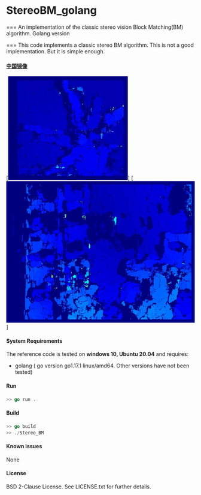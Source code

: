 # StereoBM_golang
===
An implementation of the classic stereo vision Block Matching(BM) algorithm. Golang version

===
This code implements a classic stereo BM algorithm.
This is not a good implementation. But it is simple enough.

#### [中国镜像](https://gitee.com/redpower/StereoBM_golang) ####

[![Demo1](disparityRGB.jpg)]
[![Demo2](disparityRGB2.jpg)]

#### System Requirements ####

The reference code is tested on <b>windows 10, Ubuntu 20.04</b> and requires:
- golang ( go version go1.17.1 linux/amd64. Other versions have not been tested)  

#### Run ####

```go
>> go run .

```
#### Build ####

```go
>> go build
>> ./Stereo_BM

```

#### Known issues ####

None

#### License ####
BSD 2-Clause License. See LICENSE.txt for further details.

